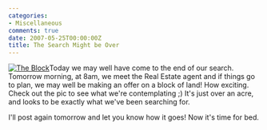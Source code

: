```yaml
---
categories:
- Miscellaneous
comments: true
date: 2007-05-25T00:00:00Z
title: The Search Might be Over
---
```


<a href="/uploads/2007/05/block.jpg" title="The Block" rel="lightbox"><img src="/uploads/2007/05/block_thumb.jpg" alt="The Block" class="InlineImageLeft" /></a>Today we may well have come to the end of our search. Tomorrow morning, at 8am, we meet the Real Estate agent and if things go to plan, we may well be making an offer on a block of land! How exciting. Check out the pic to see what we're contemplating ;) It's just over an acre, and looks to be exactly what we've been searching for.

I'll post again tomorrow and let you know how it goes! Now it's time for bed.
